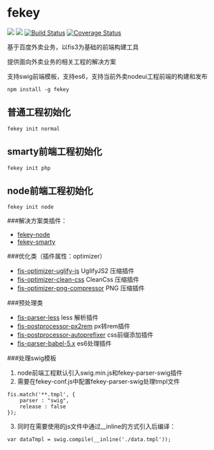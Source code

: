 # fekey

![](https://img.shields.io/npm/v/fekey.svg) ![](https://img.shields.io/npm/dm/fekey.svg)
[![Build Status](https://travis-ci.org/fex-team/fekey.svg?branch=master)](https://travis-ci.org/wmfe/fekey)
[![Coverage Status](https://coveralls.io/repos/wmfe/fekey/badge.svg?branch=master&service=github)](https://coveralls.io/github/wmfe/fekey?branch=master)

基于百度外卖业务，以fis3为基础的前端构建工具

提供面向外卖业务的相关工程的解决方案

支持swig前端模板，支持es6，支持当前外卖nodeui工程前端的构建和发布

```
npm install -g fekey
```

## 普通工程初始化
```
fekey init normal
```

## smarty前端工程初始化
```
fekey init php
```

## node前端工程初始化
```
fekey init node
```

###解决方案类插件：
- [fekey-node](https://www.npmjs.com/package/fekey-node)
- [fekey-smarty](https://www.npmjs.com/package/fekey-smarty)

###优化类（插件属性：optimizer）
- [fis-optimizer-uglify-js](https://www.npmjs.com/package/fis-optimizer-uglify-js) UglifyJS2 压缩插件
- [fis-optimizer-clean-css](https://www.npmjs.com/package/fis-optimizer-clean-css) CleanCss  压缩插件
- [fis-optimizer-png-compressor](https://www.npmjs.com/package/fis-optimizer-png-compressor) PNG 压缩插件

###预处理类
- [fis-parser-less](https://www.npmjs.com/package/fis-parser-less) less 解析插件
- [fis-postprocessor-px2rem](https://www.npmjs.com/package/fis-postprocessor-px2rem) px转rem插件
- [fis-postprocessor-autoprefixer](https://www.npmjs.com/package/fis-postprocessor-autoprefixer) css前缀添加插件
- [fis-parser-babel-5.x](https://www.npmjs.com/package/fis-parser-babel-5.x) es6处理插件

###处理swig模板
1. node前端工程默认引入swig.min.js和fekey-parser-swig插件
2. 需要在fekey-conf.js中配置fekey-parser-swig处理tmpl文件
```
fis.match('**.tmpl', {
    parser : "swig",
    release : false
});
```
3. 同时在需要使用的js文件中通过__inline的方式引入后编译：
```
var dataTmpl = swig.compile(__inline('./data.tmpl'));
```
